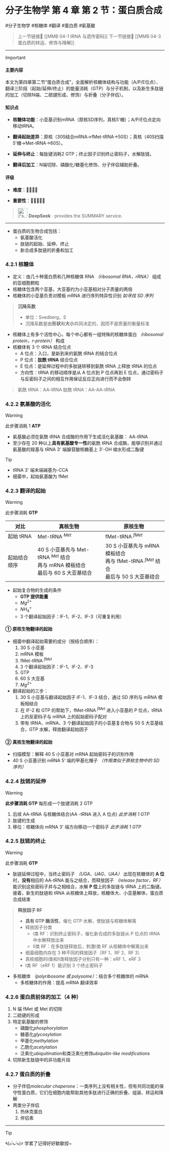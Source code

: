 # 分子生物学 第 4 章 第 2 节：蛋白质合成
#分子生物学 #核糖体 #翻译 #蛋白质 #氨基酸

> 上一节链接🔗 [[MMB 04-1 tRNA 与遗传密码]]
> 下一节链接🔗 [[MMB 04-3 蛋白质的转运、修饰与降解]]

---

> [!IMPORTANT] 
> 
> #### 主要内容
> 
> 本文为第四章第二节“蛋白质合成”，全面解析核糖体结构与功能（A/P/E位点）、翻译三阶段（起始/延伸/终止）的能量消耗（GTP）与分子机制，以及新生多肽链的加工（切除N端、二硫键形成、修饰）与折叠（分子伴侣）。
> 
> #### 知识点
> 
> - **核糖体功能**：小亚基识别mRNA（原核SD序列，真核5'帽）；A/P/E位点定向移动tRNA。
>     
> - **翻译起始差异**：原核（30S结合mRNA→fMet-tRNA→50S）；真核（40S扫描5'帽→Met-tRNA→60S）。
>     
> - **延伸与终止**：每肽键消耗2 GTP；终止因子识别终止密码子，水解肽链。
>     
> - **翻译后加工**：N端切除、磷酸化/糖基化修饰、分子伴侣辅助折叠。
>     
> 
> #### 评级
> 
> - **难度**：🌿🌿🌿🌿
>     
> - **重要性**：🌟🌟🌟🌟🌟
>
>><img src="https://img.icons8.com/?size=100&id=YWOidjGxCpFW&format=png&color=000000" alt="ChatGPT Icon" width="30" height="30" style="margin-bottom: -7px;"> **DeepSeek** · provides the SUMMARY service.

---
- 蛋白质的生物合成包括：
	- 氨基酸活化
	- 肽链的起始、延伸、终止
	- 新合成多肽链的折叠和加工

### 4.2.1 核糖体
- 定义：由几十种蛋白质和几种核糖体 RNA *（ribosomal RNA，rRNA）* 组成的亚细胞颗粒
- 核糖体包含两个亚基，大亚基约为小亚基相对分子质量的两倍
- 核糖体的小亚基负责对模板 mRNA 进行序列特异性识别 *如寻找 SD 序列*

> **沉降系数**
> - 单位：Svedberg，S
> - 沉降系数是由**形状**和**大小**共同决定的，因而不是质量的衡量标准

- 核糖体上有多个活性中心，每个中心都有一组特殊的核糖体蛋白 *（ribosomal protein，r-protein）* 构成
- 核糖体有 3 个 tRNA 结合位点
	- A 位点：入口，是新到来的氨酰 tRNA 的结合位点
	- P 位点：**肽酰 tRNA** 结合位点
	- E 位点：是延伸过程中的多肽链转移到氨酰 tRNA 上释放 tRNA 的位点
	- 方向性：tRNA 的移动顺序是从 A 位点到 P 位点再到 E 位点，通过密码子与反密码子之间的相互作用保证反应正向进行而不会倒转

> 氨酰 tRNA：AA-tRNA
> 肽酰 tRNA：AA-AA-tRNA

### 4.2.2 氨基酸的活化

>[!WARNING]
>此步骤消耗 1 **ATP**

- 氨基酸必须在氨酰 tRNA 合成酶的作用下生成活化氨基酸： AA-tRNA
- 至少存在 20 种以上**具有氨基酸专一性**的氨酰 tRNA 合成酶，能够识别并通过氨基酸的羧基与 tRNA 3' 端腺苷酸核糖基上 3'-OH 缩水形成二酯键

>[!TIP]
>- tRNA 3' 端末端碱基为-CCA
>- 细菌中，起始氨基酸为 fMet

### 4.2.3 翻译的起始

>[!WARNING] 
>此步骤消耗 **GTP**

| 对比      | 真核生物                                                              | 原核生物                                                                |
| ------- | ----------------------------------------------------------------- | ------------------------------------------------------------------- |
| 起始 tRNA | Met-tRNA $^{Met}$                                                 | fMet-tRNA $^{fMet}$                                                 |
| 起始结合顺序  | 40 S 小亚基先与 Met-tRNA $^{Met}$ 结合<br>再与 mRNA 模板结合<br>最后与 60 S 大亚基结合 | 30 S 小亚基先与 mRNA 模板结合<br>再与 fMet-tRNA $^{fMet}$ 结合<br>最后与 50 S 大亚基结合 |
- 起始复合物的生成的条件
	- **GTP 提供能量**
	- $Mg^{2+}$
	- $NH_4^+$
	- 3 个翻译起始因子：IF-1、IF-2、IF-3（可重复利用）
#### ① 原核生物翻译的起始
- 细菌中翻译起始需要的成分（按结合顺序）：
	1. 30 S 小亚基
	2. mRNA 模板
	3. fMet-tRNA $^{fMet}$
	4. 3 个翻译起始因子：IF-1、IF-2、IF-3
	5. GTP
	6. 60 S 大亚基
	7. $Mg^{2+}$
- 翻译起始的三步：
	1. 30 S 小亚基与翻译起始因子 IF-1、IF-3 结合，通过 SD 序列与 mRNA 模板相结合
	2. 在 IF-2 和 GTP 的帮助下，fMet-tRNA $^{fMet}$ 进入小亚基的 P 位点，tRNA 上的反密码子与 mRNA 上的起始密码子配对
	3. 带有 tRNA、mRNA、3 个翻译起始因子的小亚基复合物与 50 S 大亚基结合，GTP 水解，释放翻译起始因子
#### ② 真核生物翻译的起始
- 扫描模型：解释 40 S 小亚基对 mRNA 起始密码子的识别作用
- 40 S 小亚基识别 mRNA 5' 端的甲基化帽子 *（作用类似于原核生物中的 SD 序列）*

### 4.2.4 肽链的延伸

>[!WARNING]
>**此步骤消耗 GTP**
>每形成一个肽键消耗 2 GTP

1. 后续 AA-tRNA 与核糖体结合(AA -tRNA 进入 A 位点) *此步消耗 1 GTP*
2. 肽键的生成
3. 移位：核糖体向 mRNA 3' 端方向移动一个密码子 *此步消耗 1 GTP*

### 4.2.5 肽链的终止

>[!WARNING]
>此步骤消耗 **GTP**

- 肽链延伸过程中，当终止密码子 *（UGA、UAG、UAA）* 出现在核糖体的 **A 位**时，**没有**相应的 AA-tRNA 能与之结合，而释放因子 *（release factor，RF）* 能识别这些密码子并与之相结合，水解 **P 位**上的多肽链与 tRNA 上的二酯键。接着，新生的肽链和 tRNA 从核糖体上释放，核糖体大、小亚基解体，蛋白质合成结束

> **释放因子 RF**
> - **具有 GTP 酶活性**，催化 GTP 水解，使肽链与核糖体解离
> - 释放因子分类
> 	- Ⅰ类 RF：识别终止密码子，催化新合成的多肽链从 P 位点的 tRNA 中水解释放出来
> 	- Ⅱ类 RF：在多肽链释放后，刺激Ⅰ类 RF 从核糖体中解离出来
> - 细菌细胞内存在 3 种不同的释放因子（RF 1、RF 2、RF 3）
> - 真核细胞的Ⅰ类和Ⅱ类释放因子分别只有一种：eRF 1、eRF 3
> - Ⅰ类 RF（eRF 1）能识别 3 个终止密码子

- 多核糖体 *（polyribosome 或 polysome）*：结合多个核糖体的 mRNA
	- 多核糖体的作用：提高 mRNA 翻译效率

### 4.2.6 蛋白质前体的加工（4 种）
1. N 端 fMet 或 Met 的切除
2. 二硫键的形成
3. 特定氨基酸的修饰
	- 磷酸化*phosphorylation*
	- 糖基化*glycosylation*
	- 甲基化*methylation*
	- 乙酰化*acetylation*
	- 泛素化*ubiquitination*和类泛素化修饰*ubiquitin-like modifications*
4. 切除新生肽链中的非功能片段
### 4.2.7 蛋白质的折叠
- 分子伴侣*molecular  chaperone*：一类序列上没有相关性，但有共同功能的保守性蛋白质，它们在细胞内能帮助其他多肽进行正确的折叠、组装、转运和降解
- 两类分子伴侣
	1. 热休克蛋白
	2. 伴侣素

---
> [!TIP]
> ٩(๑˃̵ᴗ˂̵๑)۶ 学累了记得好好歇歇捏~
